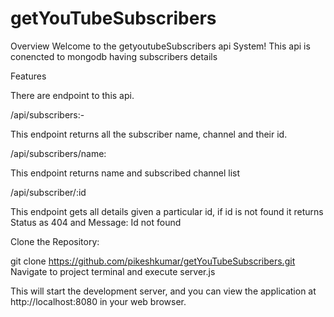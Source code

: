 # getYouTubeSubscribers

Overview
Welcome to the getyoutubeSubscribers api System! This api is conencted to mongodb having subscribers details

Features

There are endpoint to this api.

/api/subscribers:-

This endpoint returns all the subscriber name, channel and their id.

/api/subscribers/name:

This endpoint returns name and subscribed channel list

/api/subscriber/:id

This endpoint gets all details given a particular id, if id is not found it returns Status as 404 and Message: Id not found

Clone the Repository:

git clone https://github.com/pikeshkumar/getYouTubeSubscribers.git
Navigate to project terminal and execute server.js

This will start the development server, and you can view the application at http://localhost:8080 in your web browser.
